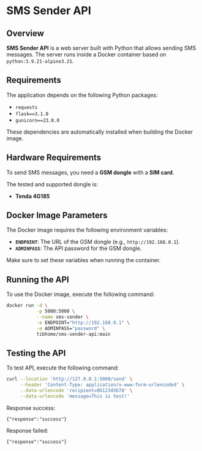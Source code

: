 # SMS Sender API

## Overview

**SMS Sender API** is a web server built with Python that allows sending SMS messages. The server runs inside a Docker container based on `python:3.9.21-alpine3.21`.

## Requirements

The application depends on the following Python packages:

- `requests`
- `flask==3.1.0`
- `gunicorn==23.0.0`

These dependencies are automatically installed when building the Docker image.

## Hardware Requirements

To send SMS messages, you need a **GSM dongle** with a **SIM card**.  

The tested and supported dongle is:  
- **Tenda 4G185**

## Docker Image Parameters

The Docker image requires the following environment variables:

- **`ENDPOINT`**: The URL of the GSM dongle (e.g., `http://192.168.0.1`).
- **`ADMINPASS`**: The API password for the GSM dongle.

Make sure to set these variables when running the container.

## Running the API

To use the Docker image, execute the following command:

```sh
docker run -d \
           -p 5000:5000 \
           --name sms-sender \
           -e ENDPOINT="http://192.168.0.1" \
           -e ADMINPASS="password" \
           tibhome/sms-sender-api:main
```

## Testing the API

To test API, execute the following command:

```sh
curl --location 'http://127.0.0.1:5000/send' \
     --header 'Content-Type: application/x-www-form-urlencoded' \
     --data-urlencode 'recipient=0612345678' \
     --data-urlencode 'message=This is test!'
```

Response success:
```
{"response":"success"}
```

Response failed:
```
{"response":"success"}
```